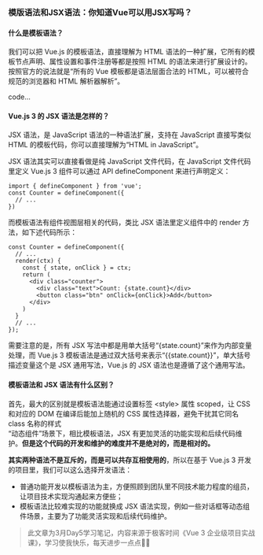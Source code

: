 ### 模版语法和JSX语法：你知道Vue可以用JSX写吗？

#### 什么是模板语法？
我们可以把 Vue.js 的模板语法，直接理解为 HTML 语法的一种扩展，它所有的模板节点声明、属性设置和事件注册等都是按照 HTML 的语法来进行扩展设计的。
按照官方的说法就是“所有的 Vue 模板都是语法层面合法的 HTML，可以被符合规范的浏览器和 HTML 解析器解析”。

code...

#### Vue.js 3 的 JSX 语法是怎样的？
JSX 语法，是 JavaScript 语法的一种语法扩展，支持在 JavaScript 直接写类似 HTML 的模板代码，你可以直接理解为“HTML in JavaScript”。<br/>

JSX 语法其实可以直接看做是纯 JavaScript 文件代码，在 JavaScript 文件代码里定义 Vue.js 3 组件可以通过 API defineComponent 来进行声明定义：
```
import { defineComponent } from 'vue';
const Counter = defineComponent({
  // ...
})
```
而模板语法有组件视图层相关的代码，类比 JSX 语法里定义组件中的 render 方法，如下述代码所示：
```
const Counter = defineComponent({
  // ...
  render(ctx) {
    const { state, onClick } = ctx;
    return (
      <div class="counter">
        <div class="text">Count: {state.count}</div>
        <button class="btn" onClick={onClick}>Add</button>
      </div>
    )
  }
  // ...
});
```
需要注意的是，所有 JSX 写法中都是用单大括号“{state.count}”来作为内部变量处理，而 Vue.js 3 模板语法是通过双大括号来表示“{{state.count}}”，单大括号描述变量这个是 JSX 通用写法，Vue.js 的 JSX 语法也是遵循了这个通用写法。

#### 模板语法和 JSX 语法有什么区别？
首先，最大的区别就是模板语法能通过设置标签 &lt;style&gt; 属性 scoped，让 CSS 和对应的 DOM 在编译后能加上随机的 CSS 属性选择器，避免干扰其它同名 class 名称的样式<br/>
“动态组件”场景下，相比模板语法，JSX 有更加灵活的功能实现和后续代码维护。<b>但是这个代码的开发和维护的难度并不是绝对的，而是相对的。</b>

<b>其实两种语法不是互斥的，而是可以共存互相使用的</b>，所以在基于 Vue.js 3 开发的项目里，我们可以这么选择开发语法：

* 普通功能开发以模板语法为主，方便照顾到团队里不同技术能力程度的组员，让项目技术实现沟通起来方便些；
* 模板语法比较难实现的功能就换成 JSX 语法实现，例如一些对话框等动态组件场景，主要为了功能灵活实现和后续代码维护。

> 此文章为3月Day5学习笔记，内容来源于极客时间《Vue 3 企业级项目实战课》，学习使我快乐，每天进步一点点💪💪